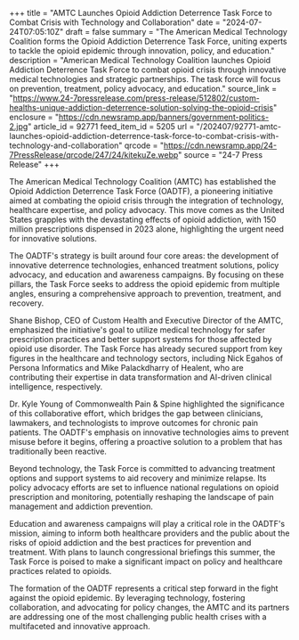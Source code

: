 +++
title = "AMTC Launches Opioid Addiction Deterrence Task Force to Combat Crisis with Technology and Collaboration"
date = "2024-07-24T07:05:10Z"
draft = false
summary = "The American Medical Technology Coalition forms the Opioid Addiction Deterrence Task Force, uniting experts to tackle the opioid epidemic through innovation, policy, and education."
description = "American Medical Technology Coalition launches Opioid Addiction Deterrence Task Force to combat opioid crisis through innovative medical technologies and strategic partnerships. The task force will focus on prevention, treatment, policy advocacy, and education."
source_link = "https://www.24-7pressrelease.com/press-release/512802/custom-healths-unique-addiction-deterrence-solution-solving-the-opioid-crisis"
enclosure = "https://cdn.newsramp.app/banners/government-politics-2.jpg"
article_id = 92771
feed_item_id = 5205
url = "/202407/92771-amtc-launches-opioid-addiction-deterrence-task-force-to-combat-crisis-with-technology-and-collaboration"
qrcode = "https://cdn.newsramp.app/24-7PressRelease/qrcode/247/24/kitekuZe.webp"
source = "24-7 Press Release"
+++

<p>The American Medical Technology Coalition (AMTC) has established the Opioid Addiction Deterrence Task Force (OADTF), a pioneering initiative aimed at combating the opioid crisis through the integration of technology, healthcare expertise, and policy advocacy. This move comes as the United States grapples with the devastating effects of opioid addiction, with 150 million prescriptions dispensed in 2023 alone, highlighting the urgent need for innovative solutions.</p><p>The OADTF's strategy is built around four core areas: the development of innovative deterrence technologies, enhanced treatment solutions, policy advocacy, and education and awareness campaigns. By focusing on these pillars, the Task Force seeks to address the opioid epidemic from multiple angles, ensuring a comprehensive approach to prevention, treatment, and recovery.</p><p>Shane Bishop, CEO of Custom Health and Executive Director of the AMTC, emphasized the initiative's goal to utilize medical technology for safer prescription practices and better support systems for those affected by opioid use disorder. The Task Force has already secured support from key figures in the healthcare and technology sectors, including Nick Egahos of Persona Informatics and Mike Palackdharry of Healent, who are contributing their expertise in data transformation and AI-driven clinical intelligence, respectively.</p><p>Dr. Kyle Young of Commonwealth Pain & Spine highlighted the significance of this collaborative effort, which bridges the gap between clinicians, lawmakers, and technologists to improve outcomes for chronic pain patients. The OADTF's emphasis on innovative technologies aims to prevent misuse before it begins, offering a proactive solution to a problem that has traditionally been reactive.</p><p>Beyond technology, the Task Force is committed to advancing treatment options and support systems to aid recovery and minimize relapse. Its policy advocacy efforts are set to influence national regulations on opioid prescription and monitoring, potentially reshaping the landscape of pain management and addiction prevention.</p><p>Education and awareness campaigns will play a critical role in the OADTF's mission, aiming to inform both healthcare providers and the public about the risks of opioid addiction and the best practices for prevention and treatment. With plans to launch congressional briefings this summer, the Task Force is poised to make a significant impact on policy and healthcare practices related to opioids.</p><p>The formation of the OADTF represents a critical step forward in the fight against the opioid epidemic. By leveraging technology, fostering collaboration, and advocating for policy changes, the AMTC and its partners are addressing one of the most challenging public health crises with a multifaceted and innovative approach.</p>